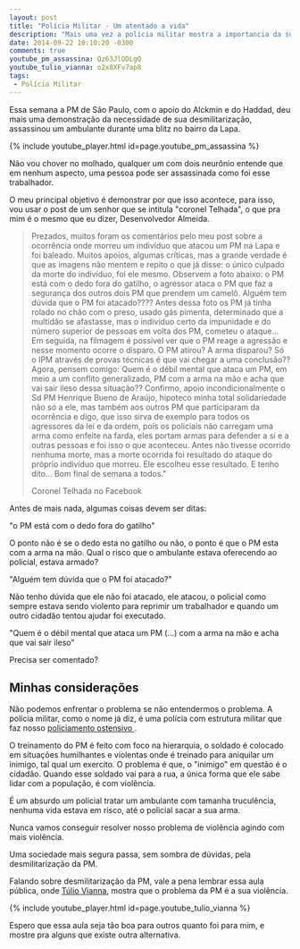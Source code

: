 ```yaml
---
layout: post
title: "Polícia Militar - Um atentado a vida"
description: "Mais uma vez a polícia militar mostra a importancia da sua desmilitarização"
date: 2014-09-22 10:10:20 -0300
comments: true
youtube_pm_assassina: Qz63JlODLgQ
youtube_tulio_vianna: o2x8XFv7ap8
tags:
 - Polícia Militar
---
```


Essa semana a PM de São Paulo, com o apoio do Alckmin e do Haddad, deu mais uma
demonstração da necessidade de sua desmilitarização, assassinou um ambulante
durante uma blitz no bairro da Lapa.

{% include youtube_player.html id=page.youtube_pm_assassina %}

Não vou chover no molhado, qualquer um com dois neurônio entende que em nenhum
aspecto, uma pessoa pode ser assassinada como foi esse trabalhador.

O meu principal objetivo é demonstrar por que isso acontece, para isso, vou usar
o post de um senhor que se intitula "coronel Telhada", o que pra mim é o mesmo
que eu dizer, Desenvolvedor Almeida.

> Prezados, muitos foram os comentários pelo meu post sobre a ocorrência onde morreu um indivíduo que atacou um PM na Lapa e foi baleado.
Muitos apoios, algumas críticas, mas a grande verdade é que as imagens não mentem e repito o que já disse: o único culpado da morte do indivíduo, foi ele mesmo.
> Observem a foto abaixo: o PM está com o dedo fora do gatilho, o agressor ataca o PM que faz a segurança dos outros dois PM que prendem um camelô.
> Alguém tem dúvida que o PM foi atacado????
> Antes dessa foto os PM já tinha rolado no chão com o preso, usado gás pimenta, determinado que a multidão se afastasse, mas o indivíduo certo da impunidade e do número superior de pessoas em volta dos PM, cometeu o ataque...
> Em seguida, na filmagem é possível ver que o PM reage a agressão e nesse momento ocorre o disparo. O PM atirou? A arma disparou? Só o IPM através de provas técnicas é que vai chegar a uma conclusão??
> Agora, pensem comigo: Quem é o débil mental que ataca um PM, em meio a um conflito generalizado, PM com a arma na mão e acha que vai sair ileso dessa situação??
> Confirmo, apoio incondicionalmente o Sd PM Henrique Bueno de Araújo, hipoteco minha total solidariedade não só a ele, mas também aos outros PM que participaram da ocorrência e digo, que isso sirva de exemplo para todos os agressores da lei e da ordem, pois os policiais não carregam uma arma como enfeite na farda, eles portam armas para defender a si e a outras pessoas e foi isso o que aconteceu.
> Antes não tivesse ocorrido nenhuma morte, mas a morte ocorrida foi resultado do ataque do próprio indivíduo que morreu. Ele escolheu esse resultado.
> E tenho dito...
> Bom final de semana a todos."
>
> Coronel Telhada no Facebook

Antes de mais nada, algumas coisas devem ser ditas:

"o PM está com o dedo fora do gatilho"

O ponto não é se o dedo esta no gatilho ou não, o ponto é que o PM esta com a
arma na mão. Qual o risco que o ambulante estava oferecendo ao policial, estava
armado?

"Alguém tem dúvida que o PM foi atacado?"

Não tenho dúvida que ele não foi atacado, ele atacou, o policial como sempre
estava sendo violento para reprimir um trabalhador e quando um outro cidadão
tentou ajudar foi executado.

"Quem é o débil mental que ataca um PM (...) com a arma na mão e acha que vai sair ileso"

Precisa ser comentado?


## Minhas considerações

Não podemos enfrentar o problema se não entendermos o problema. A polícia
militar, como o nome já diz, é uma polícia com estrutura militar que faz nosso
[policiamento ostensivo ][policiamento-ostensivo].

O treinamento do PM é feito com foco na hierarquia, o soldado é colocado em
situações humilhantes e violentas onde é treinado para aniquilar um inimigo,
tal qual um exercito. O problema é que, o "inimigo" em questão é o cidadão.
Quando esse soldado vai para a rua, a única forma que ele sabe lidar com a
população, é com violência.

É um absurdo um policial tratar um ambulante com tamanha truculência, nenhuma
vida estava em risco, até o policial sacar a sua arma.

Nunca vamos conseguir resolver nosso problema de violência agindo com mais
violência.

Uma sociedade mais segura passa, sem sombra de dúvidas, pela desmilitarização
da PM.

Falando sobre desmilitarização da PM, vale a pena lembrar essa aula pública,
onde [Túlio Vianna][tulio], mostra que o problema da PM é a sua violência.

{% include youtube_player.html id=page.youtube_tulio_vianna %}

Espero que essa aula seja tão boa para outros quanto foi para mim, e mostre pra
alguns que existe outra alternativa.


[policiamento-ostensivo]: http://pt.wikipedia.org/wiki/Policiamento_ostensivo
[tulio]: http://tuliovianna.org/



